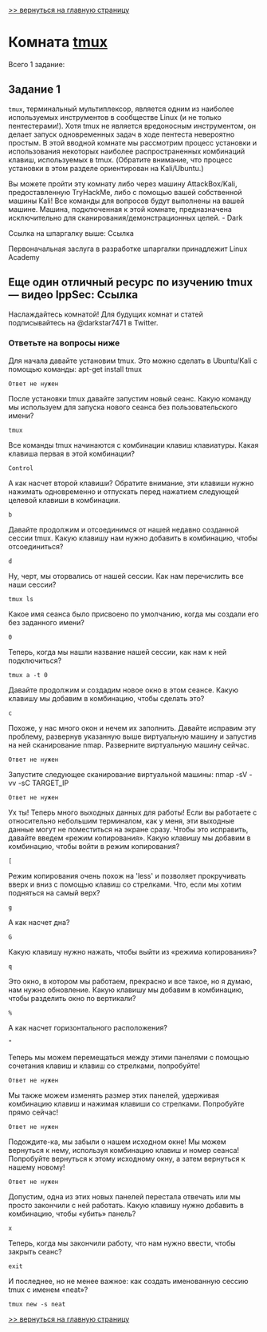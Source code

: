 [>> вернуться на главную страницу](https://github.com/BEPb/tryhackme/blob/master/README.md)

# Комната [tmux](https://tryhackme.com/r/room/rptmux) 

Всего 1 заданиe:
## Задание 1
`tmux`, терминальный мультиплексор, является одним из наиболее используемых инструментов в сообществе Linux (и не 
только пентестерами!). Хотя tmux не является вредоносным инструментом, он делает запуск одновременных задач в ходе 
пентеста невероятно простым. В этой вводной комнате мы рассмотрим процесс установки и использования некоторых 
наиболее распространенных комбинаций клавиш, используемых в tmux. (Обратите внимание, что процесс установки в этом 
разделе ориентирован на Kali/Ubuntu.)    

Вы можете пройти эту комнату либо через машину AttackBox/Kali, предоставленную TryHackMe, либо с помощью вашей 
собственной машины Kali! Все команды для вопросов будут выполнены на вашей машине. Машина, подключенная к этой 
комнате, предназначена исключительно для сканирования/демонстрационных целей. - Dark


Ссылка на шпаргалку выше: Ссылка

Первоначальная заслуга в разработке шпаргалки принадлежит Linux Academy

Еще один отличный ресурс по изучению tmux — видео IppSec: Ссылка
-----------------------------


Наслаждайтесь комнатой! Для будущих комнат и статей подписывайтесь на  @darkstar7471  в Twitter.

### Ответьте на вопросы ниже
Для начала давайте установим tmux. Это можно сделать в Ubuntu/Kali с помощью команды: apt-get install tmux
```commandline
Ответ не нужен
```
После установки tmux давайте запустим новый сеанс. Какую команду мы используем для запуска нового сеанса без пользовательского имени?
```commandline
tmux
```
Все команды tmux начинаются с комбинации клавиш клавиатуры. Какая клавиша первая в этой комбинации?
```commandline
Control
```
А как насчет второй клавиши? Обратите внимание, эти клавиши нужно нажимать одновременно и отпускать перед нажатием следующей целевой клавиши в комбинации. 
```commandline
b
```
Давайте продолжим и отсоединимся от нашей недавно созданной сессии tmux. Какую клавишу нам нужно добавить в комбинацию, чтобы отсоединиться?
```commandline
d
```
Ну, черт, мы оторвались от нашей сессии. Как нам перечислить все наши сессии?
```commandline
tmux ls
```
Какое имя сеанса было присвоено по умолчанию, когда мы создали его без заданного имени?
```commandline
0
```
Теперь, когда мы нашли название нашей сессии, как нам к ней подключиться?
```commandline
tmux a -t 0
```
Давайте продолжим и создадим новое окно в этом сеансе. Какую клавишу мы добавим в комбинацию, чтобы сделать это?
```commandline
c
```
Похоже, у нас много окон и нечем их заполнить. Давайте исправим эту проблему, развернув указанную выше виртуальную машину и запустив на ней сканирование nmap. Разверните виртуальную машину сейчас.
```commandline
Ответ не нужен
```
Запустите следующее сканирование виртуальной машины: nmap -sV -vv -sC TARGET_IP
```commandline
Ответ не нужен
```
Ух ты! Теперь много выходных данных для работы! Если вы работаете с относительно небольшим терминалом, как у меня, эти выходные данные могут не поместиться на экране сразу. Чтобы это исправить, давайте введем «режим копирования». Какую клавишу мы добавим в комбинацию, чтобы войти в режим копирования?
```commandline
[
```
Режим копирования очень похож на 'less' и позволяет прокручивать вверх и вниз с помощью клавиш со стрелками. Что, если мы хотим подняться на самый верх?
```commandline
g
```
А как насчет дна?
```commandline
G
```
Какую клавишу нужно нажать, чтобы выйти из «режима копирования»?
```commandline
q
```
Это окно, в котором мы работаем, прекрасно и все такое, но я думаю, нам нужно обновление. Какую клавишу мы добавим в комбинацию, чтобы разделить окно по вертикали?
```commandline
%
```
А как насчет горизонтального расположения?
```commandline
"
```
Теперь мы можем перемещаться между этими панелями с помощью сочетания клавиш и клавиш со стрелками, попробуйте!
```commandline
Ответ не нужен
```
Мы также можем изменять размер этих панелей, удерживая комбинацию клавиш и нажимая клавиши со стрелками. Попробуйте прямо сейчас! 
```commandline
Ответ не нужен
```
Подождите-ка, мы забыли о нашем исходном окне! Мы можем вернуться к нему, используя комбинацию клавиш и номер сеанса! Попробуйте вернуться к этому исходному окну, а затем вернуться к нашему новому!
```commandline
Ответ не нужен
```
Допустим, одна из этих новых панелей перестала отвечать или мы просто закончили с ней работать. Какую клавишу нужно добавить в комбинацию, чтобы «убить» панель?
```commandline
x
```
Теперь, когда мы закончили работу, что нам нужно ввести, чтобы закрыть сеанс?
```commandline
exit
```
И последнее, но не менее важное: как создать именованную сессию tmux с именем «neat»?
```commandline
tmux new -s neat
```

[>> вернуться на главную страницу](https://github.com/BEPb/tryhackme/blob/master/README.md)
